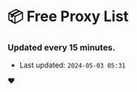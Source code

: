 # :package: Free Proxy List
### Updated every 15 minutes.

- Last updated: `2024-05-03 05:31`

:heart:
